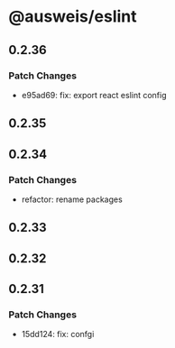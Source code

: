 # @ausweis/eslint

## 0.2.36

### Patch Changes

- e95ad69: fix: export react eslint config

## 0.2.35

## 0.2.34

### Patch Changes

- refactor: rename packages

## 0.2.33

## 0.2.32

## 0.2.31

### Patch Changes

- 15dd124: fix: confgi
